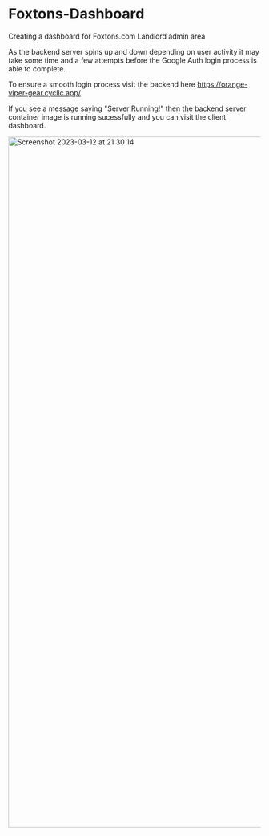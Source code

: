 # Foxtons-Dashboard

Creating a dashboard for Foxtons.com Landlord admin area

As the backend server spins up and down depending on user activity it may take some time and a few attempts before the Google Auth login process is able to complete.

To ensure a smooth login process visit the backend here https://orange-viper-gear.cyclic.app/

If you see a message saying "Server Running!" then the backend server container image is running sucessfully and you can visit the client dashboard.

<img width="1378" alt="Screenshot 2023-03-12 at 21 30 14" src="https://user-images.githubusercontent.com/83005220/224575048-cdb891df-fd72-470d-a28e-7e8bd2a6f188.png">
